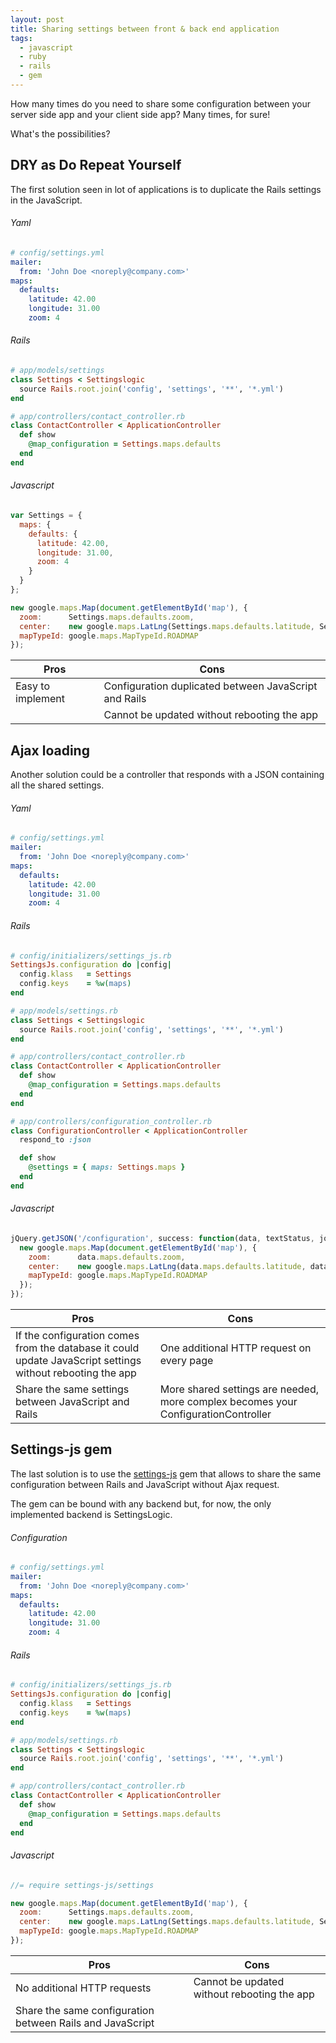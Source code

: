 ```yaml
---
layout: post
title: Sharing settings between front & back end application
tags:
  - javascript
  - ruby
  - rails
  - gem
---
```

How many times do you need to share some configuration between your server side app and your client side app? Many times, for sure!

What's the possibilities?

## DRY as Do Repeat Yourself

The first solution seen in lot of applications is to duplicate the Rails settings in the JavaScript.

###### Yaml

```yaml
# config/settings.yml
mailer:
  from: 'John Doe <noreply@company.com>'
maps:
  defaults:
    latitude: 42.00
    longitude: 31.00
    zoom: 4
```

###### Rails

```ruby
# app/models/settings
class Settings < Settingslogic
  source Rails.root.join('config', 'settings', '**', '*.yml')
end

# app/controllers/contact_controller.rb
class ContactController < ApplicationController
  def show
    @map_configuration = Settings.maps.defaults
  end
end
```

###### Javascript

```javascript
var Settings = {
  maps: {
    defaults: {
      latitude: 42.00,
      longitude: 31.00,
      zoom: 4
    }
  }
};

new google.maps.Map(document.getElementById('map'), {
  zoom:      Settings.maps.defaults.zoom,
  center:    new google.maps.LatLng(Settings.maps.defaults.latitude, Settings.maps.defaults.longitude),
  mapTypeId: google.maps.MapTypeId.ROADMAP
});
```

| Pros              | Cons                                                  |
|-------------------|-------------------------------------------------------|
| Easy to implement | Configuration duplicated between JavaScript and Rails |
|                   | Cannot be updated without rebooting the app           |

## Ajax loading

Another solution could be a controller that responds with a JSON containing all the shared settings.

###### Yaml

```yaml
# config/settings.yml
mailer:
  from: 'John Doe <noreply@company.com>'
maps:
  defaults:
    latitude: 42.00
    longitude: 31.00
    zoom: 4
```

###### Rails

```ruby
# config/initializers/settings_js.rb
SettingsJs.configuration do |config|
  config.klass   = Settings
  config.keys    = %w(maps)
end

# app/models/settings.rb
class Settings < Settingslogic
  source Rails.root.join('config', 'settings', '**', '*.yml')
end

# app/controllers/contact_controller.rb
class ContactController < ApplicationController
  def show
    @map_configuration = Settings.maps.defaults
  end
end

# app/controllers/configuration_controller.rb
class ConfigurationController < ApplicationController
  respond_to :json

  def show
    @settings = { maps: Settings.maps }
  end
end
```

###### Javascript

```javascript
jQuery.getJSON('/configuration', success: function(data, textStatus, jqXHR) {
  new google.maps.Map(document.getElementById('map'), {
    zoom:      data.maps.defaults.zoom,
    center:    new google.maps.LatLng(data.maps.defaults.latitude, data.maps.defaults.longitude),
    mapTypeId: google.maps.MapTypeId.ROADMAP
  });
});
```

| Pros                                                                                                       | Cons                                                                               |
|------------------------------------------------------------------------------------------------------------|------------------------------------------------------------------------------------|
| If the configuration comes from the database it could update JavaScript settings without rebooting the app | One additional HTTP request on every page                                          |
| Share the same settings between JavaScript and Rails                                                       | More shared settings are needed, more complex becomes your ConfigurationController |

## Settings-js gem

The last solution is to use the [settings-js](https://github.com/fanaticio/settings-js) gem that allows
to share the same configuration between Rails and JavaScript without Ajax request.

The gem can be bound with any backend but, for now, the only implemented backend is SettingsLogic.

###### Configuration

```yaml
# config/settings.yml
mailer:
  from: 'John Doe <noreply@company.com>'
maps:
  defaults:
    latitude: 42.00
    longitude: 31.00
    zoom: 4
```

###### Rails

```ruby
# config/initializers/settings_js.rb
SettingsJs.configuration do |config|
  config.klass   = Settings
  config.keys    = %w(maps)
end

# app/models/settings.rb
class Settings < Settingslogic
  source Rails.root.join('config', 'settings', '**', '*.yml')
end

# app/controllers/contact_controller.rb
class ContactController < ApplicationController
  def show
    @map_configuration = Settings.maps.defaults
  end
end
```

###### Javascript

```javascript
//= require settings-js/settings

new google.maps.Map(document.getElementById('map'), {
  zoom:      Settings.maps.defaults.zoom,
  center:    new google.maps.LatLng(Settings.maps.defaults.latitude, Settings.maps.defaults.longitude),
  mapTypeId: google.maps.MapTypeId.ROADMAP
});
```

| Pros                                                        | Cons                                        |
|-------------------------------------------------------------|---------------------------------------------|
| No additional HTTP requests                                 | Cannot be updated without rebooting the app |
| Share the same configuration between Rails and JavaScript   |                                             |

